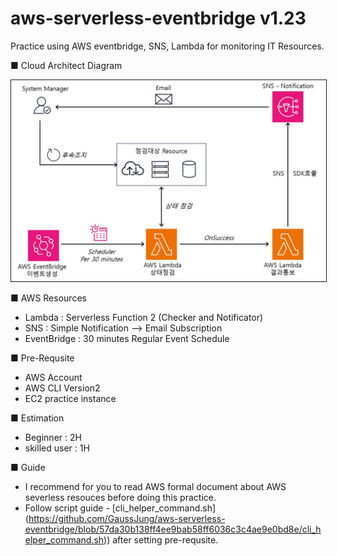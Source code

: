 # aws-serverless-eventbridge v1.23
Practice using  AWS eventbridge, SNS, Lambda for monitoring IT Resources. 

■ Cloud Architect Diagram

<img src="https://github.com/GaussJung/aws-serverless-eventbridge/blob/master/resource/eventbridge_serverless.jpg" alt="EventBridge" width="860"  border="1px solid gray"  />
 
■ AWS Resources    
- Lambda : Serverless Function 2 (Checker and Notificator)   
- SNS : Simple Notification --> Email Subscription   
- EventBridge : 30 minutes Regular Event Schedule   


■ Pre-Requsite   
- AWS Account   
- AWS CLI Version2   
- EC2 practice instance 

■ Estimation   
- Beginner : 2H
- skilled user : 1H   

■ Guide     
- I recommend for you to read AWS formal document about AWS severless resouces before doing this practice.  
- Follow script guide - [cli_helper_command.sh] (https://github.com/GaussJung/aws-serverless-eventbridge/blob/57da30b138ff4ee9bab58ff6036c3c4ae9e0bd8e/cli_helper_command.sh)) after setting pre-requsite.          


